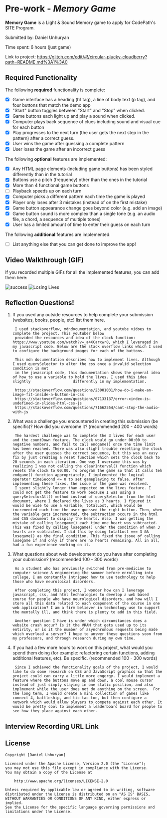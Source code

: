 # Pre-work - *Memory Game*

**Memory Game** is a Light & Sound Memory game to apply for CodePath's SITE Program. 

Submitted by: Daniel Unhuryan

Time spent: 6 hours (just game)

Link to project: https://glitch.com/edit/#!/circular-plucky-cloudberry?path=README.md%3A1%3A0

## Required Functionality

The following **required** functionality is complete:

* [x] Game interface has a heading (h1 tag), a line of body text (p tag), and four buttons that match the demo app
* [x] "Start" button toggles between "Start" and "Stop" when clicked. 
* [x] Game buttons each light up and play a sound when clicked. 
* [x] Computer plays back sequence of clues including sound and visual cue for each button
* [x] Play progresses to the next turn (the user gets the next step in the pattern) after a correct guess. 
* [x] User wins the game after guessing a complete pattern
* [x] User loses the game after an incorrect guess

The following **optional** features are implemented:

* [x] Any HTML page elements (including game buttons) has been styled differently than in the tutorial
* [x] Buttons use a pitch (frequency) other than the ones in the tutorial
* [x] More than 4 functional game buttons
* [ ] Playback speeds up on each turn
* [x] Computer picks a different pattern each time the game is played
* [x] Player only loses after 3 mistakes (instead of on the first mistake)
* [x] Game button appearance change goes beyond color (e.g. add an image)
* [x] Game button sound is more complex than a single tone (e.g. an audio file, a chord, a sequence of multiple tones)
* [x] User has a limited amount of time to enter their guess on each turn

The following **additional** features are implemented:

- [ ] List anything else that you can get done to improve the app!

## Video Walkthrough (GIF)

If you recorded multiple GIFs for all the implemented features, you can add them here:

![success](https://user-images.githubusercontent.com/62815005/164352521-72205148-a582-4b90-a8f7-dc2c118835fd.gif)
![Losing Lives](https://user-images.githubusercontent.com/62815005/164352528-2beaa438-6cd3-422f-9b1e-9608f7b5b3f5.gif)

## Reflection Questions!

1. If you used any outside resources to help complete your submission (websites, books, people, etc) list them here. 

        I used stackoverflow, mdndocumentation, and youtube vidoes to complete the project. This youtuber below
        provided the resources and idea of the clock function: https://www.youtube.com/watch?v=_a4XCarxwr8, which I leveraged in my javascript code. Below are the stack overflow links which I used to configure the background images for each of the buttons.
        
        This mdn documentation describes how to implement lives. Although I used querySelector to alter the css once a invalid selection condition is met
        in the javascript code, this documentation shows the general idea of how to use a variable to hold the lives. I used this idea slightly                   differently in my implementation. 
        
        https://stackoverflow.com/questions/23001031/how-do-i-make-an-image-fit-inside-a-button-in-css
        https://stackoverflow.com/questions/67133137/error-xindex-is-undefined-in-slides-html-css-js
        https://stackoverflow.com/questions/71662554/cant-stop-the-audio-with-js
        

2. What was a challenge you encountered in creating this submission (be specific)? How did you overcome it? (recommended 200 - 400 words) 
    
        The hardest challenge was to complete the 3 lives for each user and the countDown feature. The clock would go under 00:00 to negative numbers, and fail to call endgame() once the time limit has been reached. There was also slight trouble resetting the clock after the user guesses the correct sequence, but this was an easy fix by just creating a reset function which sets the clock back to 20 seconds in each iteration. One way I overcame this was by realizing I was not calling the clearInterval() function which resets the clock to 00:00. To program the game so that it calls teh endgame() function appropriately, I implemented the logical operator timeSecond <= 0 to set gameplaying to false. After implementing these fixes, the issue in the game was resolved. 
        I spent slightly longer than expected on the lives feature. I could not get the feature to work because I was using a querySelectorAll() method instead of querySelector from the html document, where I declared the lives as 3 hearts. I figured it would be wise to use a variable, totalLost, which would be incremented each time the user guessed the right button. Then, when the variable gets incremented, the subtraction occurs in the html and CSS document to display the hearts. Also, I was getting the mistake of calling losegame() each time one heart was subtracted. This was fixed by calling losegame() under the condition of when 3 hearts are subtracted. I did this by doing totalLost === 3 && losegame() as the final condition. This fixed the issue of calling losegame if and only if there are no hearts remaining. All in all, had a fun experience working on it.  
        
3. What questions about web development do you have after completing your submission? (recommended 100 - 300 words) 

        As a student who has previously switched from pre-medicine to computer science & engineering the summer before enrolling into college, I am constantly intrigued how to use technology to help those who have neuroloical disorders. 
        
        After completing this project, I wonder how can I leverage javascript, css, and html technologies to develop a web based course for people who have neurological disorders, and how will I store all this data related to each component of the course in one web application? I am a firm believer in technology use to support the mentally ill, and think there is plenty to add in this field. 
        
        Another question I have is under which circumstances does a website crash occur? Is it the VRAM that gets used up to its entirity, or is it the number of asynchronous requests being made which overload a server? I hope to answer these questions soon from my professors, and through research during my own time.

4. If you had a few more hours to work on this project, what would you spend them doing (for example: refactoring certain functions, adding additional features, etc). Be specific. (recommended 100 - 300 words) 
    
        Since I achieved the functionality goals of the project, I would like to do some research on CSS and JavaScript graphics so that the project could can carry a little more engergy. I would implement a feature where the buttons move up and down, a cool mouse cursor instead of just simply staying in one static position, and also implmenent while the user does not do anything on the screen.  For the long term, I would create a mini collection of games like connect 4, battleship, and tic-tac-toe, but then configure a network which would allow players to compete against each other. It would be pretty cool to implement a leaderboard board for people to see how they place against each other.   



## Interview Recording URL Link


## License

    Copyright [Daniel Unhuryan]

    Licensed under the Apache License, Version 2.0 (the "License");
    you may not use this file except in compliance with the License.
    You may obtain a copy of the License at

        http://www.apache.org/licenses/LICENSE-2.0

    Unless required by applicable law or agreed to in writing, software
    distributed under the License is distributed on an "AS IS" BASIS,
    WITHOUT WARRANTIES OR CONDITIONS OF ANY KIND, either express or implied.
    See the License for the specific language governing permissions and
    limitations under the License.
